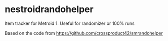 # nestroidrandohelper
Item tracker for Metroid 1. Useful for randomizer or 100% runs

Based on the code from https://github.com/crossproduct42/smrandohelper
